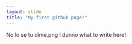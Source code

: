 ```yaml
---
layout: slide
title: "My first github page!"
---
```

No lo se tu dime.png
I dunno what to write here!
